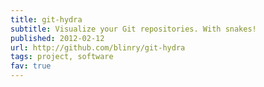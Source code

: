```yaml
---
title: git-hydra
subtitle: Visualize your Git repositories. With snakes!
published: 2012-02-12
url: http://github.com/blinry/git-hydra
tags: project, software
fav: true
---
```

